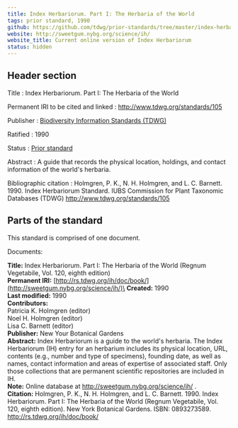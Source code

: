 ```yaml
---
title: Index Herbariorum. Part I: The Herbaria of the World
tags: prior standard, 1990
github: https://github.com/tdwg/prior-standards/tree/master/index-herbariorum-part-i
website: http://sweetgum.nybg.org/science/ih/
website_title: Current online version of Index Herbariorum
status: hidden
---
```


## Header section

Title
: Index Herbariorum. Part I: The Herbaria of the World

Permanent IRI to be cited and linked
: <http://www.tdwg.org/standards/105>

Publisher
: [Biodiversity Information Standards (TDWG)](https://www.tdwg.org/)

Ratified
: 1990

Status
: [Prior standard](https://www.tdwg.org/standards/status-and-categories/)

Abstract
: A guide that records the physical location, holdings, and contact information of the world's herbaria.

Bibliographic citation
: Holmgren, P. K., N. H. Holmgren, and L. C. Barnett. 1990. Index Herbariorum Standard. IUBS Commission for Plant Taxonomic Databases (TDWG) http://www.tdwg.org/standards/105

## Parts of the standard

This standard is comprised of one document. 

Documents:

**Title:** Index Herbariorum. Part I: The Herbaria of the World (Regnum Vegetabile, Vol. 120, eighth edition)\
**Permanent IRI:** [http://rs.tdwg.org/ih/doc/book/](http://sweetgum.nybg.org/science/ih/)\
**Created:** 1990\
**Last modified:** 1990\
**Contributors:**\
Patricia K. Holmgren (editor)\
Noel H. Holmgren (editor)\
Lisa C. Barnett (editor)\
**Publisher:** New Your Botanical Gardens\
**Abstract:** Index Herbariorum is a guide to the world's herbaria.  The Index Herbariorum (IH) entry for an herbarium includes its physical location, URL, contents (e.g., number and type of specimens), founding date, as well as names, contact information and areas of expertise of associated staff. Only those collections that are permanent scientific repositories are included in IH.\
**Note:** Online database at http://sweetgum.nybg.org/science/ih/ .\
**Citation:** Holmgren, P. K., N. H. Holmgren, and L. C. Barnett. 1990. Index Herbariorum. Part I: The Herbaria of the World (Regnum Vegetabile, Vol. 120, eighth edition). New York Botanical Gardens. ISBN: 0893273589. http://rs.tdwg.org/ih/doc/book/

